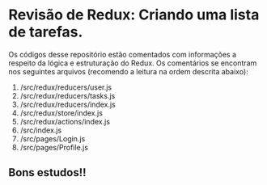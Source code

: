 # Revisão de Redux: Criando uma lista de tarefas.

Os códigos desse repositório estão comentados com informações a respeito da lógica e estruturação do Redux.
Os comentários se encontram nos seguintes arquivos (recomendo a leitura na ordem descrita abaixo):

1. /src/redux/reducers/user.js
2. /src/redux/reducers/tasks.js
3. /src/redux/reducers/index.js
4. /src/redux/store/index.js
5. /src/redux/actions/index.js
6. /src/index.js
7. /src/pages/Login.js
8. /src/pages/Profile.js

## Bons estudos!!

